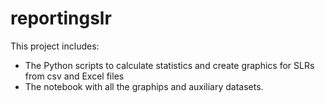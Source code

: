# reportingslr
This project includes:
* The Python scripts to calculate statistics and create graphics for SLRs from csv and Excel files
* The notebook with all the graphips and auxiliary datasets.
